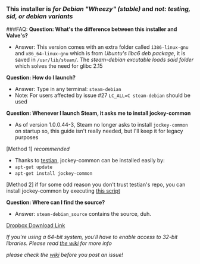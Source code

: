 ### This installer is *for Debian "Wheezy" (stable)* and *not: testing, sid, or debian variants*

###FAQ:
**Question: What's the difference between this installer and Valve's?**

* Answer: This version comes with an extra folder called `i386-linux-gnu` and `x86_64-linux-gnu` which is from *Ubuntu's libc6 deb package*, it is saved in `/usr/lib/steam/`. The *steam-debian excutable loads said folder* which solves the need for glibc 2.15

**Question: How do I launch?**

* Answer: Type in any terminal: `steam-debian`
* Note: For users affected by issue #27 `LC_ALL=C steam-debian` should be used

**Question: Whenever I launch Steam, it asks me to install jockey-common**

* As of version 1.0.0.44-3, Steam no longer asks to install `jockey-common` on startup so, this guide isn't really needed, but I'll keep it for legacy purposes

[Method 1] *recommended*
* Thanks to [testian](https://github.com/testian), jockey-common can be installed easily by:
* `apt-get update`
* `apt-get install jockey-common`

[Method 2]
if for some odd reason you don't trust testian's repo, you can install jockey-common by executing [this script](https://gist.github.com/GhostSquad57/5821487)

**Question: Where can I find the source?**

* Answer: `steam-debian_source` contains the source, duh.

[Dropbox Download Link](https://dl.dropboxusercontent.com/u/82856418/Steam-Installer-For-Wheezy/steam-debian_1.0.0.48-6_all.deb)

*If you're using a 64-bit system, you'll have to enable access to 32-bit libraries. Please read [the wiki](https://github.com/GhostSquad57/Steam-Installer-for-Wheezy/wiki) for more info*

*please check the [wiki](https://github.com/GhostSquad57/Steam-Installer-for-Wheezy/wiki) before you post an issue!*

